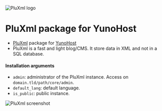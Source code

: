 ![PluXml logo](https://raw.github.com/YunoHost-Apps/pluxml_ynh/master/images/pluxml_logo.png)

# PluXml package for YunoHost

- [PluXml](http://www.pluxml.org) package for [YunoHost](https://yunohost.org)
- PluXml is a fast and light blog/CMS. It store data in XML and not in a SQL database.

#### Installation arguments

- `admin`: administrator of the PluXml instance. Access on `domain.tld/path/core/admin`.
- `default_lang`: default language.
- `is_public`: public instance.

![PluXml screenshot](https://raw.github.com/YunoHost-Apps/pluxml_ynh/master/images/screenshot.png)
